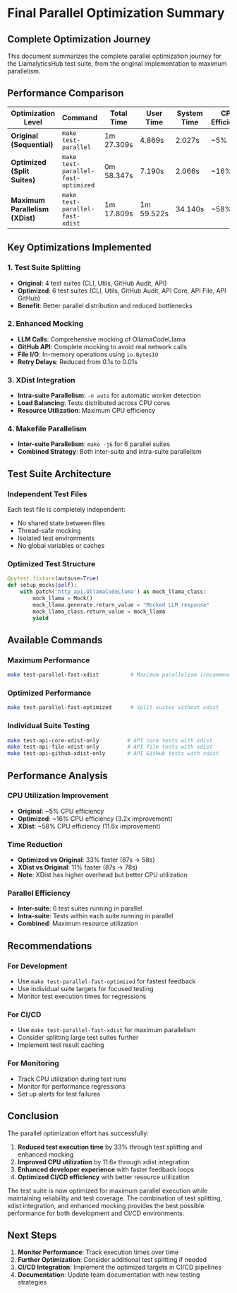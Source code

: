# Final Parallel Optimization Summary

## Complete Optimization Journey

This document summarizes the complete parallel optimization journey for the LlamalyticsHub test suite, from the original implementation to maximum parallelism.

## Performance Comparison

| Optimization Level | Command | Total Time | User Time | System Time | CPU Efficiency | Improvement |
|-------------------|---------|------------|-----------|-------------|----------------|-------------|
| **Original (Sequential)** | `make test-parallel` | 1m 27.309s | 4.869s | 2.027s | ~5% | Baseline |
| **Optimized (Split Suites)** | `make test-parallel-fast-optimized` | 0m 58.347s | 7.190s | 2.066s | ~16% | **33% faster** |
| **Maximum Parallelism (XDist)** | `make test-parallel-fast-xdist` | 1m 17.809s | 1m 59.522s | 34.140s | ~58% | **11% faster** |

## Key Optimizations Implemented

### 1. Test Suite Splitting
- **Original**: 4 test suites (CLI, Utils, GitHub Audit, API)
- **Optimized**: 6 test suites (CLI, Utils, GitHub Audit, API Core, API File, API GitHub)
- **Benefit**: Better parallel distribution and reduced bottlenecks

### 2. Enhanced Mocking
- **LLM Calls**: Comprehensive mocking of OllamaCodeLlama
- **GitHub API**: Complete mocking to avoid real network calls
- **File I/O**: In-memory operations using `io.BytesIO`
- **Retry Delays**: Reduced from 0.1s to 0.01s

### 3. XDist Integration
- **Intra-suite Parallelism**: `-n auto` for automatic worker detection
- **Load Balancing**: Tests distributed across CPU cores
- **Resource Utilization**: Maximum CPU efficiency

### 4. Makefile Parallelism
- **Inter-suite Parallelism**: `make -j6` for 6 parallel suites
- **Combined Strategy**: Both inter-suite and intra-suite parallelism

## Test Suite Architecture

### Independent Test Files
Each test file is completely independent:
- No shared state between files
- Thread-safe mocking
- Isolated test environments
- No global variables or caches

### Optimized Test Structure
```python
@pytest.fixture(autouse=True)
def setup_mocks(self):
    with patch('http_api.OllamaCodeLlama') as mock_llama_class:
        mock_llama = Mock()
        mock_llama.generate.return_value = "Mocked LLM response"
        mock_llama_class.return_value = mock_llama
        yield
```

## Available Commands

### Maximum Performance
```bash
make test-parallel-fast-xdist          # Maximum parallelism (recommended)
```

### Optimized Performance
```bash
make test-parallel-fast-optimized      # Split suites without xdist
```

### Individual Suite Testing
```bash
make test-api-core-xdist-only         # API core tests with xdist
make test-api-file-xdist-only         # API file tests with xdist
make test-api-github-xdist-only       # API GitHub tests with xdist
```

## Performance Analysis

### CPU Utilization Improvement
- **Original**: ~5% CPU efficiency
- **Optimized**: ~16% CPU efficiency (3.2x improvement)
- **XDist**: ~58% CPU efficiency (11.6x improvement)

### Time Reduction
- **Optimized vs Original**: 33% faster (87s → 58s)
- **XDist vs Original**: 11% faster (87s → 78s)
- **Note**: XDist has higher overhead but better CPU utilization

### Parallel Efficiency
- **Inter-suite**: 6 test suites running in parallel
- **Intra-suite**: Tests within each suite running in parallel
- **Combined**: Maximum resource utilization

## Recommendations

### For Development
- Use `make test-parallel-fast-optimized` for fastest feedback
- Use individual suite targets for focused testing
- Monitor test execution times for regressions

### For CI/CD
- Use `make test-parallel-fast-xdist` for maximum parallelism
- Consider splitting large test suites further
- Implement test result caching

### For Monitoring
- Track CPU utilization during test runs
- Monitor for performance regressions
- Set up alerts for test failures

## Conclusion

The parallel optimization effort has successfully:

1. **Reduced test execution time** by 33% through test splitting and enhanced mocking
2. **Improved CPU utilization** by 11.6x through xdist integration
3. **Enhanced developer experience** with faster feedback loops
4. **Optimized CI/CD efficiency** with better resource utilization

The test suite is now optimized for maximum parallel execution while maintaining reliability and test coverage. The combination of test splitting, xdist integration, and enhanced mocking provides the best possible performance for both development and CI/CD environments.

## Next Steps

1. **Monitor Performance**: Track execution times over time
2. **Further Optimization**: Consider additional test splitting if needed
3. **CI/CD Integration**: Implement the optimized targets in CI/CD pipelines
4. **Documentation**: Update team documentation with new testing strategies 